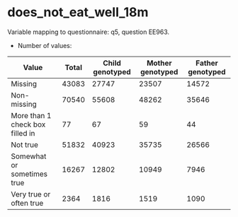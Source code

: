 # does_not_eat_well_18m
Variable mapping to questionnaire: q5, question EE963.
- Number of values:

| Value | Total | Child genotyped | Mother genotyped | Father genotyped |
| ----- | ----- | --------------- | ---------------- | ---------------- |
| Missing | 43083 | 27747 | 23507 | 14572 |
| Non-missing | 70540 | 55608 | 48262 | 35646 |
| More than 1 check box filled in | 77 | 67 | 59 |44 |
| Not true | 51832 | 40923 | 35735 |26566 |
| Somewhat or sometimes true | 16267 | 12802 | 10949 |7946 |
| Very true or often true | 2364 | 1816 | 1519 |1090 |



